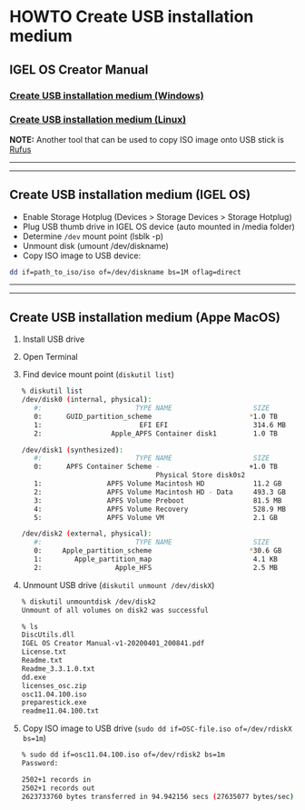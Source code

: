 # HOWTO Create USB installation medium

## IGEL OS Creator Manual

### [Create USB installation medium (Windows)](https://kb.igel.com/en/igel-os/current/create-usb-installation-medium-windows)

### [Create USB installation medium (Linux)](https://kb.igel.com/en/igel-os/current/create-usb-installation-medium-linux)

**NOTE:** Another tool that can be used to copy ISO image onto USB stick is [Rufus](https://rufus.ie/en/)

-----

-----

## Create USB installation medium (IGEL OS)

- Enable Storage Hotplug (Devices > Storage Devices > Storage Hotplug)
- Plug USB thumb drive in IGEL OS device (auto mounted in /media folder)
- Determine `/dev` mount point (lsblk -p)
- Unmount disk (umount /dev/diskname)
- Copy ISO image to USB device:

```bash linenums="1"
dd if=path_to_iso/iso of=/dev/diskname bs=1M oflag=direct
```

-----

-----

## Create USB installation medium (Appe MacOS)

1) Install USB drive

2) Open Terminal

3) Find device mount point (`diskutil list`)

```bash
   % diskutil list
   /dev/disk0 (internal, physical):
      #:                       TYPE NAME                    SIZE       IDENTIFIER
      0:      GUID_partition_scheme                        *1.0 TB     disk0
      1:                        EFI EFI                     314.6 MB   disk0s1
      2:                 Apple_APFS Container disk1         1.0 TB     disk0s2

   /dev/disk1 (synthesized):
      #:                       TYPE NAME                    SIZE       IDENTIFIER
      0:      APFS Container Scheme -                      +1.0 TB     disk1
                                    Physical Store disk0s2
      1:                APFS Volume Macintosh HD            11.2 GB    disk1s1
      2:                APFS Volume Macintosh HD - Data     493.3 GB   disk1s2
      3:                APFS Volume Preboot                 81.5 MB    disk1s3
      4:                APFS Volume Recovery                528.9 MB   disk1s4
      5:                APFS Volume VM                      2.1 GB     disk1s5

   /dev/disk2 (external, physical):
      #:                       TYPE NAME                    SIZE       IDENTIFIER
      0:     Apple_partition_scheme                        *30.6 GB    disk2
      1:        Apple_partition_map                         4.1 KB     disk2s1
      2:                  Apple_HFS                         2.5 MB     disk2s2
```

4) Unmount USB drive (`diskutil unmount /dev/diskX`)

```bash
   % diskutil unmountdisk /dev/disk2
   Unmount of all volumes on disk2 was successful
```

```bash
   % ls
   DiscUtils.dll
   IGEL OS Creator Manual-v1-20200401_200841.pdf
   License.txt
   Readme.txt
   Readme_3.3.1.0.txt
   dd.exe
   licenses_osc.zip
   osc11.04.100.iso
   preparestick.exe
   readme11.04.100.txt
```

5) Copy ISO image to USB drive (`sudo dd if=OSC-file.iso of=/dev/rdiskX bs=1m`)

```bash
   % sudo dd if=osc11.04.100.iso of=/dev/rdisk2 bs=1m
   Password:

   2502+1 records in
   2502+1 records out
   2623733760 bytes transferred in 94.942156 secs (27635077 bytes/sec)
```
